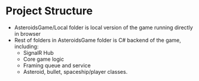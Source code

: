 # Project Structure

- AsteroidsGame/Local folder is local version of the game running directly in browser
- Rest of folders in AsteroidsGame folder is C# backend of the game, including:
    - SignalR Hub
    - Core game logic
    - Framing queue and service
    - Asteroid, bullet, spaceship/player classes.